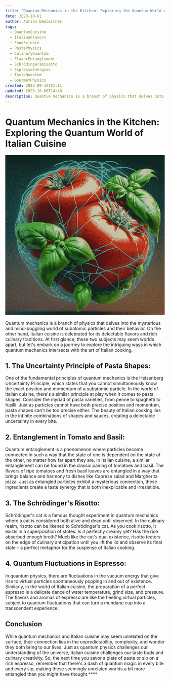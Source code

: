```yaml
---
title: "Quantum Mechanics in the Kitchen: Exploring the Quantum World of Italian Cuisine"
date: 2023-10-01
author: Adrian Demleitner
tags:
  - QuantumCuisine
  - ItalianFlavors
  - FoodScience
  - PastaPhysics
  - CulinaryQuantum
  - FlavorEntanglement
  - SchrödingersRisotto
  - EspressoEnergies
  - TasteQuantum
  - GourmetPhysics
created: 2023-09-12T21:11
updated: 2023-10-06T14:40
description: Quantum mechanics is a branch of physics that delves into the mysterious and mind-boggling world of subatomic particles and their behavior. On the other hand, Italian cuisine is celebrated for its delectable flavors and rich culinary traditions. At first glance, these two subjects may seem worlds apart, but let's embark on a journey to explore the intriguing ways in which quantum mechanics intersects with the art of Italian cooking.
---
```

# Quantum Mechanics in the Kitchen: Exploring the Quantum World of Italian Cuisine

![](assets/Firefly%2020231001095208.png)

Quantum mechanics is a branch of physics that delves into the mysterious and mind-boggling world of subatomic particles and their behavior. On the other hand, Italian cuisine is celebrated for its delectable flavors and rich culinary traditions. At first glance, these two subjects may seem worlds apart, but let's embark on a journey to explore the intriguing ways in which quantum mechanics intersects with the art of Italian cooking.

## 1. The Uncertainty Principle of Pasta Shapes:

One of the fundamental principles of quantum mechanics is the Heisenberg Uncertainty Principle, which states that you cannot simultaneously know the exact position and momentum of a subatomic particle. In the world of Italian cuisine, there's a similar principle at play when it comes to pasta shapes. Consider the myriad of pasta varieties, from penne to spaghetti to fusilli. Just as particles cannot have both precise position and momentum, pasta shapes can't be too precise either. The beauty of Italian cooking lies in the infinite combinations of shapes and sauces, creating a delectable uncertainty in every bite.

## 2. Entanglement in Tomato and Basil:

Quantum entanglement is a phenomenon where particles become connected in such a way that the state of one is dependent on the state of the other, no matter how far apart they are. In Italian cuisine, a similar entanglement can be found in the classic pairing of tomatoes and basil. The flavors of ripe tomatoes and fresh basil leaves are entangled in a way that brings balance and harmony to dishes like Caprese salad and Margherita pizza. Just as entangled particles exhibit a mysterious connection, these ingredients create a taste synergy that is both inexplicable and irresistible.

## 3. The Schrödinger's Risotto:

Schrödinger's cat is a famous thought experiment in quantum mechanics where a cat is considered both alive and dead until observed. In the culinary realm, risotto can be likened to Schrödinger's cat. As you cook risotto, it exists in a superposition of states. Is it perfectly creamy yet? Has the rice absorbed enough broth? Much like the cat's dual existence, risotto teeters on the edge of culinary anticipation until you lift the lid and observe its final state – a perfect metaphor for the suspense of Italian cooking.

## 4. Quantum Fluctuations in Espresso:

In quantum physics, there are fluctuations in the vacuum energy that give rise to virtual particles spontaneously popping in and out of existence. Similarly, in the world of Italian cuisine, the preparation of a perfect espresso is a delicate dance of water temperature, grind size, and pressure. The flavors and aromas of espresso are like the fleeting virtual particles, subject to quantum fluctuations that can turn a mundane cup into a transcendent experience.

## Conclusion

While quantum mechanics and Italian cuisine may seem unrelated on the surface, their connection lies in the unpredictability, complexity, and wonder they both bring to our lives. Just as quantum physics challenges our understanding of the universe, Italian cuisine challenges our taste buds and culinary creativity. So, the next time you savor a plate of pasta or sip on a rich espresso, remember that there's a dash of quantum magic in every bite and every sip, making these seemingly unrelated worlds a bit more entangled than you might have thought.****